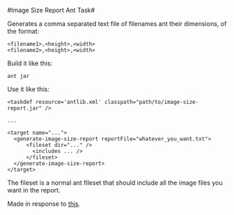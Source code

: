 #Image Size Report Ant Task#

Generates a comma separated text file of filenames ant their dimensions, of the
format:

    <filename1>,<height>,<width>
    <filename2>,<height>,<width>

Build it like this:

    ant jar

Use it like this:

    <taskdef resource='antlib.xml' classpath="path/to/image-size-report.jar" />
    
    ...
    
    <target name="...">
      <generate-image-size-report reportFile="whatever_you_want.txt">
          <fileset dir="..." />
            <includes ... />
          </fileset>
      </generate-image-size-report>
    </target>

The fileset is a normal ant fileset that should include all the image files you
want in the report.

Made in response to [this](http://stackoverflow.com/questions/4093130/ant-task-to-extract-image-dimensions-height-width-from-png-and-jpeg-files).